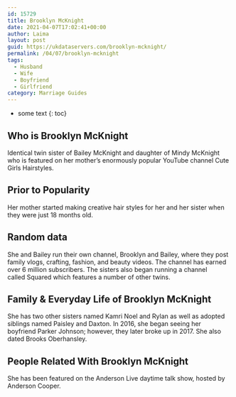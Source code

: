 ```yaml
---
id: 15729
title: Brooklyn McKnight
date: 2021-04-07T17:02:41+00:00
author: Laima
layout: post
guid: https://ukdataservers.com/brooklyn-mcknight/
permalink: /04/07/brooklyn-mcknight
tags:
  - Husband
  - Wife
  - Boyfriend
  - Girlfriend
category: Marriage Guides
---
```


* some text
{: toc}


## Who is Brooklyn McKnight
                  
                  
                  
Identical twin sister of Bailey McKnight and daughter of Mindy McKnight who is featured on her mother&#8217;s enormously popular YouTube channel Cute Girls Hairstyles.
                  
              
            
              
            
                
                
                
## Prior to Popularity
                  
                  
                  
Her mother started making creative hair styles for her and her sister when they were just 18 months old.
                  
              
            
              
            
                
                
                
## Random data
                  
                  
                  
She and Bailey run their own channel, Brooklyn and Bailey, where they post family vlogs, crafting, fashion, and beauty videos. The channel has earned over 6 million subscribers. The sisters also began running a channel called Squared which features a number of other twins. 
                  
              
            
              
            
                
                
                
## Family & Everyday Life of Brooklyn McKnight
                  
                  
                  
She has two other sisters named Kamri Noel and Rylan as well as adopted siblings named Paisley and Daxton. In 2016, she began seeing her boyfriend Parker Johnson; however, they later broke up in 2017. She also dated Brooks Oberhansley.
                  
              
            
              
            
                
                
                
## People Related With Brooklyn McKnight
                  
                  
                  
She has been featured on the Anderson Live daytime talk show, hosted by Anderson Cooper.
                  
              
            
              
            
                
              
            
              
              
            
            
              
            
          
          
          